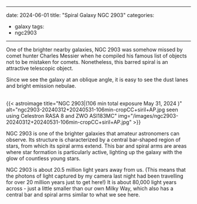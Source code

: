 ------
date: 2024-06-01
title: "Spiral Galaxy NGC 2903"
categories:
- galaxy
tags:
- ngc2903
---
  

<!--more-->
One of the brighter nearby galaxies, NGC 2903 was somehow missed by comet hunter Charles Messier when he compiled his famous list of objects not to be mistaken for comets.  Nonetheless, this barred spiral is an attractive telescopic object.
  
<!--more-->
Since we see the galaxy at an oblique angle, it is easy to see the dust lanes and bright emission nebulae.
   
<br>
{{< astroimage
title="NGC 2903|(106 min total exposure May 31, 2024 )"
   alt="ngc2903-20240312+20240531-106min-cropCC+siril+AP.jpg seen using Celestron RASA 8 and ZWO ASI183MC"
   img="/images/ngc2903-20240312+20240531-106min-cropCC+siril+AP.jpg"
>}}
<br>


NGC 2903 is one of the brighter galaxies that amateur astronomers can observe. Its structure is characterized by a central bar-shaped region of stars, from which its spiral arms extend. This bar and spiral arms are areas where star formation is particularly active, lighting up the galaxy with the glow of countless young stars.

   
NGC 2903 is about 20.5 million light years away from us. (This means that the photons of light captured by my camera last night had been travelling for over 20 million years just to get here!) 
It is about 80,000 light years across - just a little smaller than our own Milky Way, which also has a central bar and spiral arms similar to what we see here.


